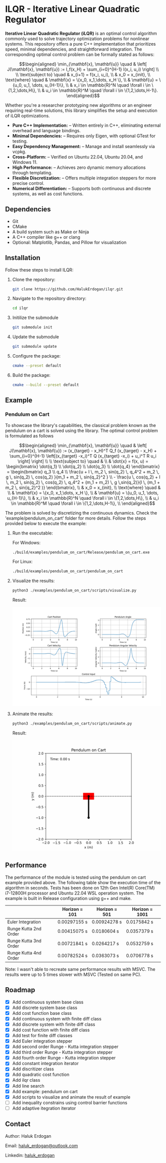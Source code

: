 # ILQR - Iterative Linear Quadratic Regulator

**Iterative Linear Quadratic Regulator (iLQR)** is an optimal control algorithm commonly used to solve trajectory optimization problems for nonlinear systems. This repository offers a pure C++ implementation that prioritizes speed, minimal dependencies, and straightforward integration. The corresponding optimal control problem can be formally stated as follows:

```math
\begin{aligned}
 \min_{\mathbf{x}, \mathbf{u}} \quad & \left[ J(\mathbf{x}, \mathbf{u}) := l_f(x_H) + \sum_{i=0}^{H-1} l(x_i, u_i) \right] \\
 \\
\text{subject to} \quad & x_{i+1} = f(x_i, u_i), 
\\
& x_0 = x_{init},
\\
\text{where} \quad & \mathbf{x} = \{x_0, x_1,\dots, x_H \}, \\
& \mathbf{u} = \{u_0, u_1, \dots, u_{H-1}\}, \\
& x_i \in \mathbb{R}^N \quad \forall i \in \{1,2,\dots,H\}, \\
& u_i \in \mathbb{R}^M \quad \forall i \in \{1,2,\dots,H-1\}.
\end{aligned}
```

Whether you're a researcher prototyping new algorithms or an engineer requiring real-time solutions, this library simplifies the setup and execution of iLQR optimizations.
- **Pure C++ Implementation:** – Written entirely in C++, eliminating external overhead and language bindings.
- **Minimal Dependencies:** – Requires only Eigen, with optional GTest for testing.
- **Easy Dependency Management:** –  Manage and install seamlessly via vcpkg.
- **Cross-Platform:** – Verified on Ubuntu 22.04, Ubuntu 20.04, and Windows 11.
- **High Performance:** – Achieves zero dynamic memory allocations through templating.
- **Flexible Discretization:** – Offers multiple integration steppers for more precise control.
- **Numerical Differentiation:** – Supports both continuous and discrete systems, as well as cost functions.

## Dependencies

- Git
- CMake
- A build system such as Make or Ninja
- A C++ compiler like g++ or clang
- Optional: Matplotlib, Pandas, and Pillow for visualization

## Installation

Follow these steps to install ILQR:

1. Clone the repository:
    ```bash
    git clone https://github.com/HalukErdogan/ilqr.git
    ```

2. Navigate to the repository directory:
    ```bash
    cd ilqr
    ```

3. Initilize the submodule
    ```bash
    git submodule init
    ```
4. Update the submodule
    ```bash
    git submodule update
    ```

5. Configure the package:
    ```bash
    cmake --preset default
    ```

6. Build the package:
 
    ```bash
   cmake --build --preset default
    ```

## Example

### Pendulum on Cart
To showcase the library's capabilities, the classical problem known as the pendulum on a cart is solved using the library. The optimal control problem is formulated as follows

```math
\begin{aligned}
 \min_{\mathbf{x}, \mathbf{u}} \quad & \left[ J(\mathbf{x}, \mathbf{u}) := (x_{target} - x_H)^T Q_f (x_{target} - x_H)  + \sum_{i=0}^{H-1} \left[(x_{target} -x_i)^T  Q  (x_{target} -x_i) + u_i^T R u_i \right] \right] \\
 \\
\text{subject to} \quad & \\
& \dot{x} = f(x, u) = 
    \begin{bmatrix}
        \dot{q_1} \\
        \dot{q_2} \\
        \dot{q_3} \\
        \dot{q_4}
    \end{bmatrix} =
    \begin{bmatrix} 
		q_3 \\
        q_4 \\
		\frac{u + l \, m_2 \, sin(q_2) \, q_4^2 + m_2 \, g \, sin(q_2) \, cos(q_2) }{m_1 + m_2 \, sin{q_2}^2 } \\
        - \frac{u \, cos(q_2) + l \, m_2 \, sin(q_2) \, cos(q_2) \, q_4^2 +  (m_1 + m_2) \, g \,sin(q_2)}{l \, (m_1 + m_2 \, sin{q_2}^2 )}
	\end{bmatrix}, 
\\
& x_0 = x_{init}, 
\\
\text{where} \quad & \\
& \mathbf{x} = \{x_0, x_1,\dots, x_H \}, \\
& \mathbf{u} = \{u_0, u_1, \dots, u_{H-1}\}, \\
& x_i \in \mathbb{R}^N \quad \forall i \in \{1,2,\dots,H\}, \\
& u_i \in \mathbb{R}^M \quad \forall i \in \{1,2,\dots,H-1\}, \\
\end{aligned}
```

The problem is solved by discretizing the continuous dynamics. Check the 'example/pendulum_on_cart' folder for more details. Follow the steps provided below to execute the example:

1. Run the executable:

    For Windows:
    ```bash
    ./build/examples/pendulum_on_cart/Release/pendulum_on_cart.exe
    ```
    For Linux:
    ```bash
    ./build/examples/pendulum_on_cart/pendulum_on_cart
    ```
2. Visualize the results:
    ```bash
    python3 ./examples/pendulum_on_cart/scripts/visualize.py
    ```
   Result:

   ![](examples/pendulum_on_cart/plot/pendulum_on_cart.png)

3. Animate the results:
    ```bash
    python3 ./examples/pendulum_on_cart/scripts/animate.py
    ```
   
   Result:

   ![](examples/pendulum_on_cart/gif/pendulum_on_cart.gif)

## Performance

The performance of the module is tested using the pendulum on cart example provided above. The following table show the execution time of the algorithm in seconds. Tests has been done on 12th Gen Intel(R) Core(TM) i7-12800H processor and Ubuntu 22.04 WSL operation system. The example is built in Release configuration using g++ and make.


|                          | Horizon = 101 | Horizon = 501 | Horizon = 1001|
|--------------------------|---------------|---------------|---------------|
| Euler Integration        | 0.00297155 s  | 0.00924278 s  | 0.0175842 s   |
| Runge Kutta 2nd Order    | 0.00415075 s  | 0.0180604 s   | 0.0357379 s   |
| Runge Kutta 3nd Order    | 0.00721841 s  | 0.0264217 s   | 0.0532759 s   |
| Runge Kutta 4nd Order    | 0.00782524 s  | 0.0363073 s   | 0.0706778 s   |

Note: I wasn't able to recreate same performance results with MSVC. The results were up to 5 times slower with MSVC (Tested on same PC).

## Roadmap

- [x] Add continuous system base class
- [x] Add discrete system base class
- [x] Add cost function base class
- [x] Add continuous system with finite diff class
- [x] Add discrete system with finite diff class
- [x] Add cost function with finite diff class
- [x] Add test for finite diff classes
- [x] Add Euler integration stepper
- [x] Add second order Runge - Kutta integration stepper
- [x] Add third order Runge - Kutta integration stepper
- [x] Add fourth order Runge - Kutta integration stepper
- [x] Add constant integration iterator
- [x] Add discritizer class
- [x] Add quadratic cost function
- [x] Add ilqr class
- [x] Add line search
- [x] Add example: pendulum on cart
- [x] Add scripts to visualize and animate the result of example
- [ ] Add inequality constrains using control barrier functions
- [ ] Add adaptive itegration iterator

## Contact

Author: Haluk Erdogan

Email: haluk_erdogan@outlook.com

Linkedin: [haluk_erdogan](https://www.linkedin.com/in/halukerdogan/)
